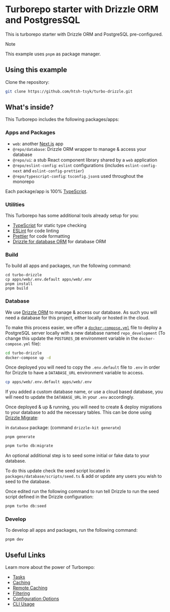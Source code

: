 # Turborepo starter with Drizzle ORM and PostgresSQL

This is turborepo starter with Drizzle ORM and PostgreSQL pre-configured.

> [!NOTE]
> This example uses `pnpm` as package manager.

## Using this example

Clone the repository:

```sh
git clone https://github.com/htsh-tsyk/turbo-drizzle.git
```

## What's inside?

This Turborepo includes the following packages/apps:

### Apps and Packages

- `web`: another [Next.js](https://nextjs.org/) app
- `@repo/database`: Drizzle ORM wrapper to manage & access your database
- `@repo/ui`: a stub React component library shared by a `web` application
- `@repo/eslint-config`: `eslint` configurations (includes `eslint-config-next` and `eslint-config-prettier`)
- `@repo/typescript-config`: `tsconfig.json`s used throughout the monorepo

Each package/app is 100% [TypeScript](https://www.typescriptlang.org/).

### Utilities

This Turborepo has some additional tools already setup for you:

- [TypeScript](https://www.typescriptlang.org/) for static type checking
- [ESLint](https://eslint.org/) for code linting
- [Prettier](https://prettier.io) for code formatting
- [Drizzle for database ORM](https://orm.drizzle.team/) for database ORM

### Build

To build all apps and packages, run the following command:

```
cd turbo-drizzle
cp apps/web/.env.default apps/web/.env
pnpm install
pnpm build
```

### Database

We use [Drizzle ORM](https://orm.drizzle.team/) to manage & access our database. As such you will need a database for this project, either locally or hosted in the cloud.

To make this process easier, we offer a [`docker-compose.yml`](https://docs.docker.com/compose/) file to deploy a PostgreSQL server locally with a new database named `repo_development` (To change this update the `POSTGRES_DB` environment variable in the `docker-compose.yml` file):

```bash
cd turbo-drizzle
docker-compose up -d
```

Once deployed you will need to copy the `.env.default` file to `.env` in order for Drizzle to have a `DATABASE_URL` environment variable to access.

```bash
cp apps/web/.env.default apps/web/.env
```

If you added a custom database name, or use a cloud based database, you will need to update the `DATABASE_URL` in your `.env` accordingly.

Once deployed & up & running, you will need to create & deploy migrations to your database to add the necessary tables. This can be done using [Drizzle Migrate](https://orm.drizzle.team/docs/migrations):

in `database` package: (command `drizzle-kit generate`)

```
pnpm generate
```

```bash
pnpm turbo db:migrate
```

An optional additional step is to seed some initial or fake data to your database.

To do this update check the seed script located in `packages/database/scripts/seed.ts` & add or update any users you wish to seed to the database.

Once edited run the following command to run tell Drizzle to run the seed script defined in the Drizzle configuration:

```bash
pnpm turbo db:seed
```

### Develop

To develop all apps and packages, run the following command:

```shell
pnpm dev
```

## Useful Links

Learn more about the power of Turborepo:

- [Tasks](https://turbo.build/repo/docs/core-concepts/monorepos/running-tasks)
- [Caching](https://turbo.build/repo/docs/core-concepts/caching)
- [Remote Caching](https://turbo.build/repo/docs/core-concepts/remote-caching)
- [Filtering](https://turbo.build/repo/docs/core-concepts/monorepos/filtering)
- [Configuration Options](https://turbo.build/repo/docs/reference/configuration)
- [CLI Usage](https://turbo.build/repo/docs/reference/command-line-reference)
